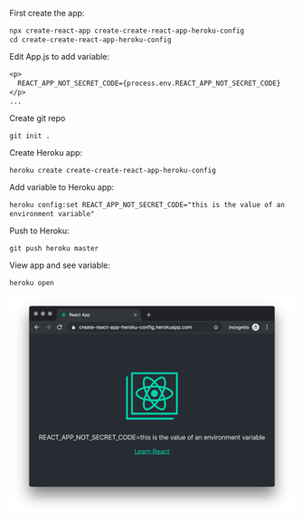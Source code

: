 First create the app:
```
npx create-react-app create-create-react-app-heroku-config
cd create-create-react-app-heroku-config
```

Edit App.js to add variable:
```
<p>
  REACT_APP_NOT_SECRET_CODE={process.env.REACT_APP_NOT_SECRET_CODE}
</p>
...
```

Create git repo
```
git init .
```

Create Heroku app:
```
heroku create create-create-react-app-heroku-config
```

Add variable to Heroku app:
```
heroku config:set REACT_APP_NOT_SECRET_CODE="this is the value of an environment variable"
```

Push to Heroku:
```
git push heroku master
```

View app and see variable:
```
heroku open
```

![screenshot](https://raw.githubusercontent.com/chap/create-create-react-app-heroku-config/master/Screen%20Shot%202019-10-01%20at%202.35.26%20PM.png)
